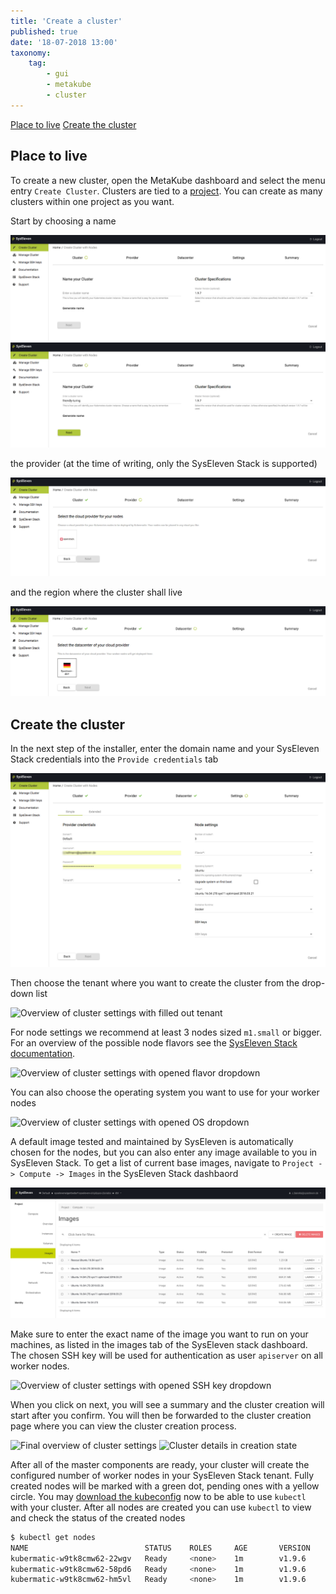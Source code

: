 ```yaml
---
title: 'Create a cluster'
published: true
date: '18-07-2018 13:00'
taxonomy:
    tag:
        - gui
        - metakube
        - cluster
---
```


[Place to live](#place-to-live)
[Create the cluster](#create-the-cluster)

## Place to live

To create a new cluster, open the MetaKube dashboard and select the menu entry `Create Cluster`.
Clusters are tied to a [project](../../02.Documentation/02.projects/default.en.md). You can create as many clusters within one project as you want.

Start by choosing a name

![Overview of cluster creation](image_overview_01.png)
![Overview of cluster creation with filled out name](image_overview_02.png)

the provider (at the time of writing, only the SysEleven Stack is supported)

![Menu to chose cloud provider](image_provider_01.png)

and the region where the cluster shall live

![Menu to choose datacenter](image_datacenter_01.png)

## Create the cluster

In the next step of the installer, enter the domain name and your SysEleven Stack credentials into the `Provide credentials` tab

![Overview of cluster settings](image_cluster-settings_01.png)

Then choose the tenant where you want to create the cluster from the drop-down list

![Overview of cluster settings with filled out tenant](image_cluster-settings_02.png)

For node settings we recommend at least 3 nodes sized `m1.small` or bigger. For an overview of the possible node flavors see the [SysEleven Stack documentation](https://docs.syseleven.de/syseleven-stack/en/documentation/flavors).

![Overview of cluster settings with opened flavor dropdown](image_cluster-settings_03.png)

You can also choose the operating system you want to use for your worker nodes

![Overview of cluster settings with opened OS dropdown](image_cluster-settings_04.png)

A default image tested and maintained by SysEleven is automatically chosen for the nodes, but you can also enter any image available to you in SysEleven Stack. To get a list of current base images, navigate to `Project -> Compute -> Images` in the SysEleven Stack dashbaord

![Overview of openstack images](image_stack-images_01.png)

Make sure to enter the exact name of the image you want to run on your machines, as listed in the images tab of the SysEleven stack dashboard.  
The chosen SSH key will be used for authentication as user `apiserver` on all worker nodes.

![Overview of cluster settings with opened SSH key dropdown](image_cluster-settings_05.png)

When you click on next, you will see a summary and the cluster creation will start after you confirm. You will then be forwarded to the cluster creation page where you can view the cluster creation process.

![Final overview of cluster settings](image_cluster-settings_06.png)
![Cluster details in creation state](image_cluster-details_01.png)

After all of the master components are ready, your cluster will create the configured number of worker nodes in your SysEleven Stack tenant. Fully created nodes will be marked with a green dot, pending ones with a yellow circle. You may [download the kubeconfig](../06.download-the-kubeconfig/default.en.md) now to be able to use `kubectl` with your cluster.
After all nodes are created you can use `kubectl` to view and check the status of the created nodes

```bash
$ kubectl get nodes
NAME                          STATUS    ROLES     AGE       VERSION
kubermatic-w9tk8cmw62-22wgv   Ready     <none>    1m        v1.9.6
kubermatic-w9tk8cmw62-58pd6   Ready     <none>    1m        v1.9.6
kubermatic-w9tk8cmw62-hm5vl   Ready     <none>    1m        v1.9.6
```
